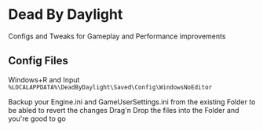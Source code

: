 # Dead By Daylight

Configs and Tweaks for Gameplay and Performance improvements

## Config Files

Windows+R and Input `%LOCALAPPDATA%\DeadByDaylight\Saved\Config\WindowsNoEditor`

Backup your Engine.ini and GameUserSettings.ini from the existing Folder to be abled to revert the changes
Drag'n Drop the files into the Folder and you're good to go
